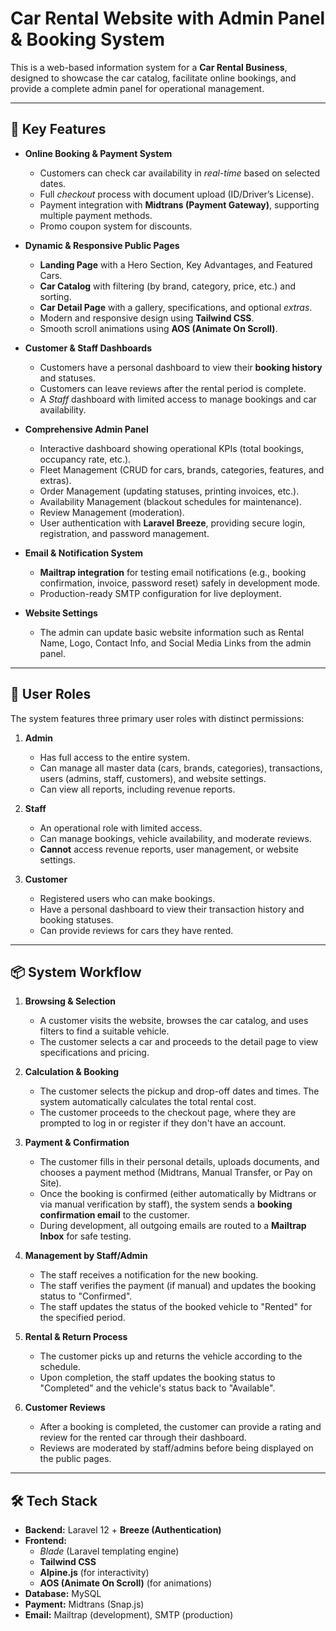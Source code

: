 # Car Rental Website with Admin Panel & Booking System

This is a web-based information system for a **Car Rental Business**, designed to showcase the car catalog, facilitate online bookings, and provide a complete admin panel for operational management.

---

## 🎯 Key Features

* **Online Booking & Payment System**
    * Customers can check car availability in *real-time* based on selected dates.
    * Full *checkout* process with document upload (ID/Driver’s License).
    * Payment integration with **Midtrans (Payment Gateway)**, supporting multiple payment methods.
    * Promo coupon system for discounts.

* **Dynamic & Responsive Public Pages**
    * **Landing Page** with a Hero Section, Key Advantages, and Featured Cars.
    * **Car Catalog** with filtering (by brand, category, price, etc.) and sorting.
    * **Car Detail Page** with a gallery, specifications, and optional *extras*.
    * Modern and responsive design using **Tailwind CSS**.
    * Smooth scroll animations using **AOS (Animate On Scroll)**.

* **Customer & Staff Dashboards**
    * Customers have a personal dashboard to view their **booking history** and statuses.
    * Customers can leave reviews after the rental period is complete.
    * A *Staff* dashboard with limited access to manage bookings and car availability.

* **Comprehensive Admin Panel**
    * Interactive dashboard showing operational KPIs (total bookings, occupancy rate, etc.).
    * Fleet Management (CRUD for cars, brands, categories, features, and extras).
    * Order Management (updating statuses, printing invoices, etc.).
    * Availability Management (blackout schedules for maintenance).
    * Review Management (moderation).
    * User authentication with **Laravel Breeze**, providing secure login, registration, and password management.

* **Email & Notification System**
    * **Mailtrap integration** for testing email notifications (e.g., booking confirmation, invoice, password reset) safely in development mode.
    * Production-ready SMTP configuration for live deployment.

* **Website Settings**
    * The admin can update basic website information such as Rental Name, Logo, Contact Info, and Social Media Links from the admin panel.

---

## 👥 User Roles

The system features three primary user roles with distinct permissions:

1.  **Admin**
    * Has full access to the entire system.
    * Can manage all master data (cars, brands, categories), transactions, users (admins, staff, customers), and website settings.
    * Can view all reports, including revenue reports.

2.  **Staff**
    * An operational role with limited access.
    * Can manage bookings, vehicle availability, and moderate reviews.
    * **Cannot** access revenue reports, user management, or website settings.

3.  **Customer**
    * Registered users who can make bookings.
    * Have a personal dashboard to view their transaction history and booking statuses.
    * Can provide reviews for cars they have rented.

---

## 📦 System Workflow

1.  **Browsing & Selection**
    * A customer visits the website, browses the car catalog, and uses filters to find a suitable vehicle.
    * The customer selects a car and proceeds to the detail page to view specifications and pricing.

2.  **Calculation & Booking**
    * The customer selects the pickup and drop-off dates and times. The system automatically calculates the total rental cost.
    * The customer proceeds to the checkout page, where they are prompted to log in or register if they don't have an account.

3.  **Payment & Confirmation**
    * The customer fills in their personal details, uploads documents, and chooses a payment method (Midtrans, Manual Transfer, or Pay on Site).
    * Once the booking is confirmed (either automatically by Midtrans or via manual verification by staff), the system sends a **booking confirmation email** to the customer.
    * During development, all outgoing emails are routed to a **Mailtrap Inbox** for safe testing.

4.  **Management by Staff/Admin**
    * The staff receives a notification for the new booking.
    * The staff verifies the payment (if manual) and updates the booking status to "Confirmed".
    * The staff updates the status of the booked vehicle to "Rented" for the specified period.

5.  **Rental & Return Process**
    * The customer picks up and returns the vehicle according to the schedule.
    * Upon completion, the staff updates the booking status to "Completed" and the vehicle's status back to "Available".

6.  **Customer Reviews**
    * After a booking is completed, the customer can provide a rating and review for the rented car through their dashboard.
    * Reviews are moderated by staff/admins before being displayed on the public pages.

---

## 🛠️ Tech Stack

* **Backend:** Laravel 12 + **Breeze (Authentication)**
* **Frontend:**
    * *Blade* (Laravel templating engine)
    * **Tailwind CSS**
    * **Alpine.js** (for interactivity)
    * **AOS (Animate On Scroll)** (for animations)
* **Database:** MySQL
* **Payment:** Midtrans (Snap.js)
* **Email:** Mailtrap (development), SMTP (production)
